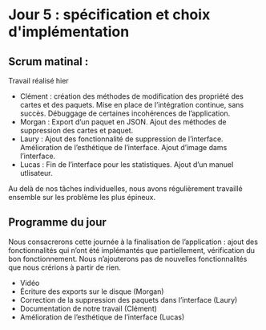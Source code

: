 # Jour 5 : spécification et choix d'implémentation

## Scrum matinal : 

Travail réalisé hier

- Clément : création des méthodes de modification des propriété des cartes et des paquets.  Mise en place de l’intégration continue, sans succès. Débuggage de certaines incohérences de l’application.
- Morgan : Export d’un paquet en JSON. Ajout des méthodes de suppression des cartes et paquet.
- Laury : Ajout des fonctionnalité de suppression de l’interface. Amélioration de l’esthétique de l’interface. Ajout d’image dams l’interface.
- Lucas : Fin de l’interface pour les statistiques. Ajout d’un manuel utlisateur.

Au delà de nos tâches individuelles, nous avons régulièrement travaillé ensemble sur les problème les plus épineux.

## Programme du jour

Nous consacrerons cette journée à la finalisation de l’application : ajout des
fonctionnalités qui n’ont été implémantés que partiellement, vérification du bon
fonctionnement. Nous n’ajouterons pas de nouvelles fonctionnalités que nous
crérions à partir de rien.

- Vidéo
- Écriture des exports sur le disque (Morgan)
- Correction de la suppression des paquets dans l’interface (Laury)
- Documentation de notre travail (Clément)
- Amélioration de l’esthétique de l’interface (Lucas)


